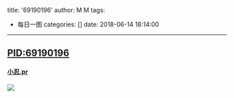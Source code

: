 title: '69190196'
author: M M
tags:
  - 每日一图
categories: []
date: 2018-06-14 18:14:00
---
## [PID:69190196](https://www.pixiv.net/member_illust.php?mode=medium&illust_id=69190196)
 #### [小忍.pr](https://www.pixiv.net/member.php?id=12793879)

[![](https://i.loli.net/2018/06/14/5b2245e2334ec.jpg
)](https://www.pixiv.net/member_illust.php?mode=medium&illust_id=69190196)